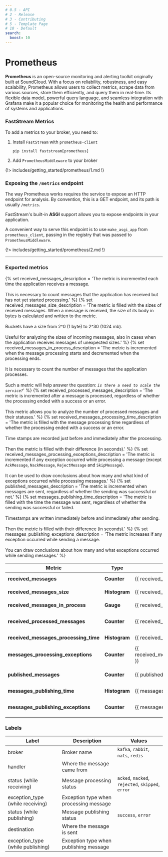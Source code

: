 ```yaml
---
# 0.5 - API
# 2 - Release
# 3 - Contributing
# 5 - Template Page
# 10 - Default
search:
  boost: 10
---
```


# Prometheus

**Prometheus** is an open-source monitoring and alerting toolkit originally built at SoundCloud.
With a focus on reliability, robustness, and easy scalability, Prometheus allows users to collect metrics,
scrape data from various sources, store them efficiently, and query them in real-time. Its flexible data model,
powerful query language, and seamless integration with Grafana make it a popular choice for monitoring the health
and performance of systems and applications.

### FastStream Metrics

To add a metrics to your broker, you need to:

1. Install `FastStream` with `prometheus-client`

    ```shell
    pip install faststream[prometheus]
    ```

2. Add `PrometheusMiddleware` to your broker

{!> includes/getting_started/prometheus/1.md !}

### Exposing the `/metrics` endpoint
The way Prometheus works requires the service to expose an HTTP endpoint for analysis.
By convention, this is a GET endpoint, and its path is usually `/metrics`.

FastStream's built-in **ASGI** support allows you to expose endpoints in your application.

A convenient way to serve this endpoint is to use `make_asgi_app` from `prometheus_client`,
passing in the registry that was passed to `PrometheusMiddleware`.

{!> includes/getting_started/prometheus/2.md !}

---

### Exported metrics

{% set received_messages_description = 'The metric is incremented each time the application receives a message.<br/><br/>This is necessary to count messages that the application has received but has not yet started processing.' %}
{% set received_messages_size_description = 'The metric is filled with the sizes of received messages. When a message is received, the size of its body in bytes is calculated and written to the metric.<br/><br/>Buckets have a size from 2^0 (1 byte) to 2^30 (1024 mb).<br/><br/>Useful for analyzing the sizes of incoming messages, also in cases when the application receives messages of unexpected sizes.' %}
{% set received_messages_in_process_description = 'The metric is incremented when the message processing starts and decremented when the processing ends.<br/><br/>It is necessary to count the number of messages that the application processes.<br/><br/>Such a metric will help answer the question: _`is there a need to scale the service?`_' %}
{% set received_processed_messages_description = 'The metric is incremented after a message is processed, regardless of whether the processing ended with a success or an error.<br/><br/>This metric allows you to analyze the number of processed messages and their statuses.' %}
{% set received_messages_processing_time_description = 'The metric is filled with the message processing time regardless of whether the processing ended with a success or an error.<br/><br/>Time stamps are recorded just before and immediately after the processing.<br/><br/>Then the metric is filled with their difference (in seconds).' %}
{% set received_messages_processing_exceptions_description = 'The metric is incremented if any exception occurred while processing a message (except `AckMessage`, `NackMessage`, `RejectMessage` and `SkipMessage`).<br/><br/>It can be used to draw conclusions about how many and what kind of exceptions occurred while processing messages.' %}
{% set published_messages_description = 'The metric is incremented when messages are sent, regardless of whether the sending was successful or not.' %}
{% set messages_publishing_time_description = 'The metric is filled with the time the message was sent, regardless of whether the sending was successful or failed.<br/><br/>Timestamps are written immediately before and immediately after sending.<br/><br/>Then the metric is filled with their difference (in seconds).' %}
{% set messages_publishing_exceptions_description = 'The metric increases if any exception occurred while sending a message.<br/><br/>You can draw conclusions about how many and what exceptions occurred while sending messages.' %}


| Metric                                | Type          | Description                                               | Labels                                    |
|---------------------------------------|---------------|-----------------------------------------------------------|-------------------------------------------|
| **received_messages**                 | **Counter**   | {{ received_messages_description }}                       | `broker`, `handler`                       |
| **received_messages_size**            | **Histogram** | {{ received_messages_size_description }}                  | `broker`, `handler`                       |
| **received_messages_in_process**      | **Gauge**     | {{ received_messages_in_process_description }}            | `broker`, `handler`                       |
| **received_processed_messages**       | **Counter**   | {{ received_processed_messages_description }}             | `broker`, `handler`, `status`             |
| **received_messages_processing_time** | **Histogram** | {{ received_messages_processing_time_description }}       | `broker`, `handler`                       |
| **messages_processing_exceptions**    | **Counter**   | {{ received_messages_processing_exceptions_description }} | `broker`, `handler`, `exception_type`     |
| **published_messages**                | **Counter**   | {{ published_messages_description }}                      | `broker`, `destination`, `status`         |
| **messages_publishing_time**          | **Histogram** | {{ messages_publishing_time_description }}                | `broker`, `destination`                   |
| **messages_publishing_exceptions**    | **Counter**   | {{ messages_publishing_exceptions_description }}          | `broker`, `destination`, `exception_type` |

### Labels

| Label                             | Description                            | Values                                            |
|-----------------------------------|----------------------------------------|---------------------------------------------------|
| broker                            | Broker name                            | `kafka`, `rabbit`, `nats`, `redis`                |
| handler                           | Where the message came from            |                                                   |
| status (while receiving)          | Message processing status              | `acked`, `nacked`, `rejected`, `skipped`, `error` |
| exception_type (while receiving)  | Exception type when processing message |                                                   |
| status (while publishing)         | Message publishing status              | `success`, `error`                                |
| destination                       | Where the message is sent              |                                                   |
| exception_type (while publishing) | Exception type when publishing message |                                                   |

